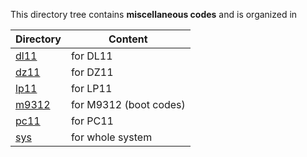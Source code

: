 This directory tree contains **miscellaneous codes** and is organized in

| Directory | Content |
| --------- | ------- |
| [dl11](dl11)   | for DL11 |
| [dz11](dz11)   | for DZ11 |
| [lp11](lp11)   | for LP11 |
| [m9312](m9312) | for M9312 (boot codes) |
| [pc11](pc11)   | for PC11 |
| [sys](sys)     | for whole system |
